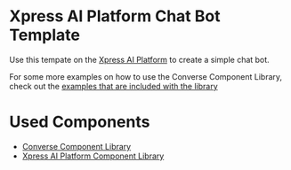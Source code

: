 # Xpress AI Platform Chat Bot Template

Use this tempate on the [Xpress AI Platform](https://xpress.ai) to create a 
simple chat bot. 

For some more examples on how to use the Converse Component Library, check out 
the [examples that are included with the library](https://github.com/XpressAI/xai-converse/tree/main/examples)

# Used Components
- [Converse Component Library](https://github.com/XpressAI/xai-converse)
- [Xpress AI Platform Component Library](https://github.com/XpressAI/xai-xpressai)